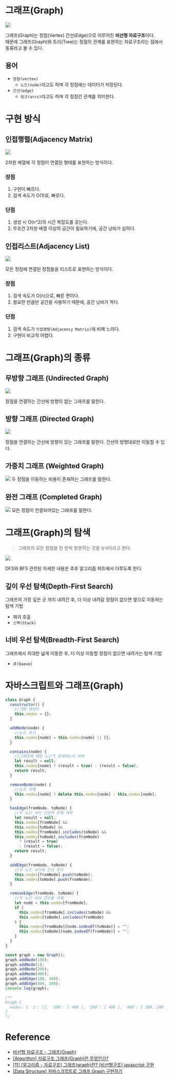 # 그래프(Graph)

![](https://velog.velcdn.com/images/igun0423/post/d812a609-8a35-45f1-9ffe-9d7f2edb67e9/image.png)

그래프(Graph)는 정점(Vertex) 간선(Edge)으로 이루어진 **비선형 자료구조**이다.    
때문에 그래프(Graph)와 트리(Tree)는 정점의 관계를 표현하는 자료구조라는 점에서 동류라고 볼 수 있다.

## 용어

- `정점(vertex)`
  - `노드(node)`라고도 하며 각 정점에는 데이터가 저장된다.
- `간선(edge)`
  - `링크(arcs)`라고도 하며 각 정점간 관계를 의미한다.

# 구현 방식

## 인접행렬(Adjacency Matrix)

![](https://velog.velcdn.com/images/igun0423/post/7f3edd82-afe8-42c5-8d68-9dc881d3c274/image.png)

2차원 배열에 각 정점이 연결된 형태를 표현하는 방식이다.

### 장점

1. 구현이 빠르다.
2. 검색 속도가 O(1)로, 빠르다.

### 단점

1. 생성 시 O(n^2)의 시간 복잡도를 갖는다.
2. 무조건 2차원 배열 이상의 공간이 필요하기에, 공간 낭비가 심하다.

## 인접리스트(Adjacency List)

![](https://velog.velcdn.com/images/igun0423/post/d73629be-8b5d-4233-82e8-16367602ef3a/image.png)

모든 정점에 연결된 정점들을 리스트로 표현하는 방식이다.

### 장점

1. 검색 속도가 O(n)으로, 빠른 편이다.
2. 필요한 만큼만 공간을 사용하기 때문에, 공간 낭비가 적다.

### 단점

1. 검색 속도가 `인접행렬(Adjacency Matrix)`에 비해 느리다.
2. 구현이 비교적 어렵다.

# 그래프(Graph)의 종류

## 무방향 그래프 (Undirected Graph)

![](https://velog.velcdn.com/images/igun0423/post/954ab6ef-bf08-4bd8-b853-7addc05c0555/image.png)

정점을 연결하는 간선에 방향이 없는 그래프를 말한다.

## 방향 그래프 (Directed Graph)

![](https://velog.velcdn.com/images/igun0423/post/52811c82-43bb-427e-a488-101b4c684262/image.png)

정점을 연결하는 간선에 방향이 있는 그래프를 말한다.
간선의 방향대로만 이동할 수 있다.

## 가중치 그래프 (Weighted Graph)

![](https://velog.velcdn.com/images/igun0423/post/be924a8e-ff2f-4f14-b142-4e3acc3999f7/image.png)
두 정점을 이동하는 비용이 존재하는 그래프를 말한다.

## 완전 그래프 (Completed Graph)

![](https://velog.velcdn.com/images/igun0423/post/52513804-b5c4-4fd4-9e8a-9e7b44af55a7/image.png)
모든 정점이 연결되어있는 그래프를 말한다.

# 그래프(Graph)의 탐색

> 그래프의 모든 정점을 한 번씩 방문하는 것을 `탐색`이라고 한다.

![](https://velog.velcdn.com/images/igun0423/post/9ec35b35-a98e-4bdb-bb95-2774f5bc2061/image.gif)

DFS와 BFS 관련된 자세한 내용은 추후 알고리즘 파트에서 다루도록 한다.

## 깊이 우선 탐색(Depth-First Search)

그래프의 가장 깊은 곳 까지 내려간 후, 더 이상 내려갈 정점이 없으면 옆으로 이동하는 탐색 기법

- 재귀 호출
- `스택(Stack)`

## 너비 우선 탐색(Breadth-First Search)

그래프에서 최대한 넓게 이동한 후, 더 이상 이동할 정점이 없으면 내려가는 탐색 기법

- `큐(Queue)`

# 자바스크립트와 그래프(Graph)

```javascript
class Graph {
  constructor() {
    //기본 생성자
    this.nodes = {};
  }

  addNode(node) {
    //노드 추가
    this.nodes[node] = this.nodes[node] || [];
  }

  contains(node) {
    //그래프에 해당 노드가 존재하는지 여부
    let result = null;
    this.nodes[node] ? (result = true) : (result = false);
    return result;
  }

  removeNode(node) {
    //노드 삭제
    this.nodes[node] ? delete this.nodes[node] : this.nodes[node];
  }

  hasEdge(fromNode, toNode) {
    //두 노드 사이 간선의 존재 여부
    let result = null;
    this.nodes[fromNode] &&
    this.nodes[toNode] &&
    this.nodes[fromNode].includes(toNode) &&
    this.nodes[toNode].includes(fromNode)
      ? (result = true)
      : (result = false);
    return result;
  }

  addEdge(fromNode, toNode) {
    //두 노드 사이에 간선 추가
    this.nodes[fromNode].push(toNode);
    this.nodes[toNode].push(fromNode);
  }

  removeEdge(fromNode, toNode) {
    //두 노드 사이 간선을 삭제
    let node = this.nodes[fromNode];
    if (
      this.nodes[fromNode].includes(toNode) &&
      this.nodes[toNode].includes(fromNode)
    ) {
      this.nodes[fromNode][node.indexOf(toNode)] = "";
      this.nodes[toNode][node.indexOf(fromNode)] = "";
    }
  }
}

const graph = new Graph();
graph.addNode(100);
graph.addNode(1);
graph.addNode(200);
graph.addNode(400);
graph.addEdge(100, 400);
graph.addEdge(400, 200);
console.log(graph);

/**
Graph {
  nodes: { '1': [], '100': [ 400 ], '200': [ 400 ], '400': [ 100, 200 ] }     
}
*/
```

# Reference

- [비선형 자료구조 - 그래프(Graph)](https://velog.io/@codenmh0822/%EB%B9%84%EC%84%A0%ED%98%95-%EC%9E%90%EB%A3%8C%EA%B5%AC%EC%A1%B0-%EA%B7%B8%EB%9E%98%ED%94%84Graph)
- [[Algorithm] 자료구조 그래프(Graph)란 무엇인가?](https://coding-factory.tistory.com/610)
- [[11] [알고리즘 - 자료구조] 그래프(graph)란? (비선형구조) javascript 구현](https://developerjun2.tistory.com/148)
- [[Data Structure] 자바스크립트로 그래프 Graph 구현하기](https://velog.io/@nomadhash/Data-Structure-%EC%9E%90%EB%B0%94%EC%8A%A4%ED%81%AC%EB%A6%BD%ED%8A%B8%EB%A1%9C-%EA%B7%B8%EB%9E%98%ED%94%84-Graph-%EA%B5%AC%ED%98%84%ED%95%98%EA%B8%B0#graph%F0%9F%A4%B7%E2%99%82%EF%B8%8F)
